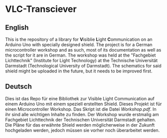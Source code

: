 # VLC-Transciever

## English
This is the repository of a library for **V**isiblie **L**ight **C**ommunication on an Arduino Uno with specially designed shield. The project is for a German microcontroller workshop and as such, most of its documentation as well as the script for it are in German. The workshop was held at the "Fachgebiet Lichttechnik" (Institute for Light Technology) at the Technische Universität Darmstadt (Technological University of Darmstadt).
The schematics for said shield might be uploaded in the future, but it needs to be improved first.

## Deutsch
Dies ist das Repo für eine Bibliothek zur Visible Light Communication auf einem Arduino Uno mit einem speziell erstellten Shield. Dieses Projekt ist für einen Microcontroller Workshop. Das Skript ist die Datei *Workshop.pdf*. In ihr sind alle wichtigen Inhalte zu finden. Der Workshop wurde erstmalig am Fachgebiet Lichttechnik der Technischen Universität Darmstadt gehalten.
Die Pläne für das erwähnte Shield werden möglicherweise in der Zukunft hochgeladen werden, jedoch müssen sie vorher noch überarbeitet werden.
